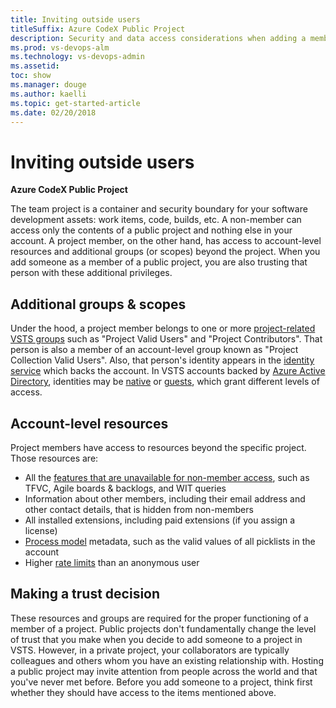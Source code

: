 ```yaml
---
title: Inviting outside users
titleSuffix: Azure CodeX Public Project
description: Security and data access considerations when adding a member
ms.prod: vs-devops-alm
ms.technology: vs-devops-admin
ms.assetid: 
toc: show
ms.manager: douge
ms.author: kaelli
ms.topic: get-started-article
ms.date: 02/20/2018
---
```


# Inviting outside users

**Azure CodeX Public Project**

The team project is a container and security boundary for your software development assets: work items, code, builds, etc.
A non-member can access only the contents of a public project and nothing else in your account.
A project member, on the other hand, has access to account-level resources and additional groups (or scopes) beyond the project.
When you add someone as a member of a public project, you are also trusting that person with these additional privileges.

## Additional groups & scopes

Under the hood, a project member belongs to one or more [project-related VSTS groups](../security/about-security-identity.md#security-groups-and-permissions) such as "Project Valid Users" and "Project Contributors".
That person is also a member of an account-level group known as "Project Collection Valid Users".
Also, that person's identity appears in the [identity service](../security/about-security-identity.md#authentication) which backs the account.
In VSTS accounts backed by [Azure Active Directory](../../azure/active-directory/), identities may be [native](../../azure/active-directory/add-users-azure-active-directory) or [guests](../../azure/active-directory/active-directory-b2b-what-is-azure-ad-b2b), which grant different levels of access.

## Account-level resources

Project members have access to resources beyond the specific project.
Those resources are:

* All the [features that are unavailable for non-member access](feature-differences.md), such as TFVC, Agile boards & backlogs, and WIT queries
* Information about other members, including their email address and other contact details, that is hidden from non-members
* All installed extensions, including paid extensions (if you assign a license)
* [Process model](../work/customize/process/manage-process.md) metadata, such as the valid values of all picklists in the account
* Higher [rate limits](../collaborate/rate-limits.md) than an anonymous user

## Making a trust decision

These resources and groups are required for the proper functioning of a member of a project.
Public projects don't fundamentally change the level of trust that you make when you decide to add someone to a project in VSTS.
However, in a private project, your collaborators are typically colleagues and others whom you have an existing relationship with.
Hosting a public project may invite attention from people across the world and that you've never met before.
Before you add someone to a project, think first whether they should have access to the items mentioned above.
